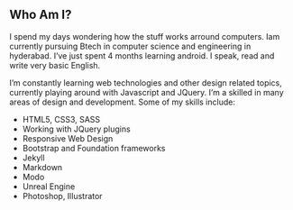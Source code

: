 ## Who Am I?

I spend my days wondering how the stuff works arround computers. Iam currently pursuing Btech in computer science and engineering in hyderabad. I’ve just spent 4 months learning android. I speak, read and write very basic English. 

I’m constantly learning web technologies and other design related topics, currently playing around with Javascript and JQuery. I’m a skilled in many areas of design and development. Some of my skills include:

- HTML5, CSS3, SASS
- Working with JQuery plugins
- Responsive Web Design
- Bootstrap and Foundation frameworks
- Jekyll
- Markdown
- Modo
- Unreal Engine
- Photoshop, Illustrator
